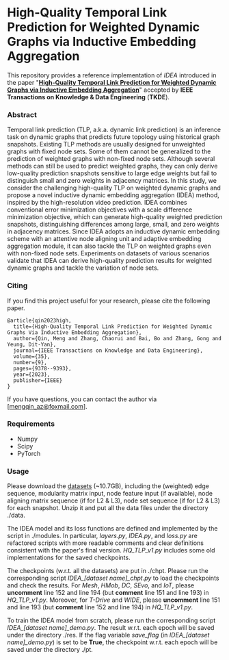 # High-Quality Temporal Link Prediction for Weighted Dynamic Graphs via Inductive Embedding Aggregation

This repository provides a reference implementation of *IDEA* introduced in the paper "[**High-Quality Temporal Link Prediction for Weighted Dynamic Graphs via Inductive Embedding Aggregation**](https://ieeexplore.ieee.org/abstract/document/10026343)" accepted by **IEEE Transactions on Knowledge & Data Engineering** (**TKDE**).

### Abstract
Temporal link prediction (TLP, a.k.a. dynamic link prediction) is an inference task on dynamic graphs that predicts future topology using historical graph snapshots. Existing TLP methods are usually designed for unweighted graphs with fixed node sets. Some of them cannot be generalized to the prediction of weighted graphs with non-fixed node sets. Although several methods can still be used to predict weighted graphs, they can only derive low-quality prediction snapshots sensitive to large edge weights but fail to distinguish small and zero weights in adjacency matrices. In this study, we consider the challenging high-quality TLP on weighted dynamic graphs and propose a novel inductive dynamic embedding aggregation (IDEA) method, inspired by the high-resolution video prediction. IDEA combines conventional error minimization objectives with a scale difference minimization objective, which can generate high-quality weighted prediction snapshots, distinguishing differences among large, small, and zero weights in adjacency matrices. Since IDEA adopts an inductive dynamic embedding scheme with an attentive node aligning unit and adaptive embedding aggregation module, it can also tackle the TLP on weighted graphs even with non-fixed node sets. Experiments on datasets of various scenarios validate that IDEA can derive high-quality prediction results for weighted dynamic graphs and tackle the variation of node sets.

### Citing
If you find this project useful for your research, please cite the following paper.
```
@article{qin2023high,
  title={High-Quality Temporal Link Prediction for Weighted Dynamic Graphs Via Inductive Embedding Aggregation},
  author={Qin, Meng and Zhang, Chaorui and Bai, Bo and Zhang, Gong and Yeung, Dit-Yan},
  journal={IEEE Transactions on Knowledge and Data Engineering},
  volume={35},
  number={9},
  pages={9378--9393},
  year={2023},
  publisher={IEEE}
}

```

If you have questions, you can contact the author via [mengqin_az@foxmail.com].

### Requirements
* Numpy
* Scipy
* PyTorch

### Usage

Please download the [datasets](https://hkustconnect-my.sharepoint.com/:u:/g/personal/mqinae_connect_ust_hk/EWhWevRDJ9lNttKte2oowxcBKPWa9aewkGv7i7-FZJvyaQ?e=6teK6g) (~10.7GB), including the (weighted) edge sequence, modularity matrix input, node feature input (if available), node aligning matrix sequence (if for L2 & L3), node set sequence (if for L2 & L3) for each snapshot. Unzip it and put all the data files under the directory ./data.

The IDEA model and its loss functions are defined and implemented by the script in ./modules. In particular, *layers.py*, *IDEA.py*, and *loss.py* are refactored scripts with more readable comments and clear definitions consistent with the paper's final version. *HQ_TLP_v1.py* includes some old implementations for the saved checkpoints.

The checkpoints (w.r.t. all the datasets) are put in ./chpt. Please run the corresponding script *IDEA_[dataset name]_chpt.py* to load the checkpoints and check the results. For *Mesh*, *HMob*, *DC*, *SEvo*, and *IoT*, please **uncomment** line 152 and line 194 (but **comment** line 151 and line 193) in *HQ_TLP_v1.py*. Moreover, for *T-Drive* and *WIDE*, please **uncomment** line 151 and line 193 (but **comment** line 152 and line 194) in *HQ_TLP_v1.py*.

To train the IDEA model from scratch, please run the corresponding script *IDEA_[dataset name]_demo.py*. The result w.r.t. each epoch will be saved under the directory ./res. If the flag variable *save_flag* (in *IDEA_[dataset name]_demo.py*) is set to be **True**, the checkpoint w.r.t. each epoch will be saved under the directory ./pt.
